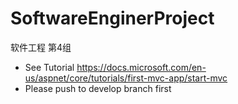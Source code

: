 # SoftwareEnginerProject
软件工程 第4组

- See Tutorial https://docs.microsoft.com/en-us/aspnet/core/tutorials/first-mvc-app/start-mvc
- Please push to develop branch first
